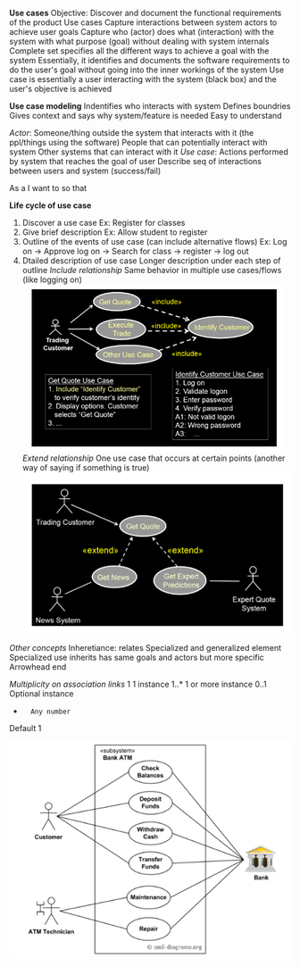**Use cases**
Objective: Discover and document the functional requirements of the product
    Use cases Capture interactions between system actors to achieve user goals
    Capture who (actor) does what (interaction) with the system with what purpose (goal) without dealing with system internals
    Complete set specifies all the different ways to achieve a goal with the system
    Essentially, it identifies and documents the software requirements to do the user's goal without going into the inner workings of the system
Use case is essentially a user interacting with the system (black box) and the user's objective is achieved

**Use case modeling**
Indentifies who interacts with system
Defines boundries
Gives context and says why system/feature is needed
Easy to understand

*Actor*: Someone/thing outside the system that interacts with it (the ppl/things using the software)
    People that can potentially interact with system
    Other systems that can interact with it
*Use case*: Actions performed by system that reaches the goal of user
    Describe seq of interactions between users and system (success/fail)

As a <user> I want to <do something> so that <something happens>

**Life cycle of use case**
1. Discover a use case
   Ex: Register for classes
2. Give brief description
   Ex: Allow student to register
3. Outline of the events of use case (can include alternative flows)
   Ex: Log on -> Approve log on -> Search for class -> register -> log out
4. Dtailed description of use case
   Longer description under each step of outline
*Include relationship*
Same behavior in multiple use cases/flows (like logging on)
![Alt text](image-1.png)
*Extend relationship*
One use case that occurs at certain points (another way of saying if something is true)
![Alt text](image.png)

*Other concepts*
Inheretiance: relates Specialized and generalized element
    Specialized use inherits has same goals and actors but more specific 
    Arrowhead end

*Multiplicity on association links*
1       1 instance
1..*    1 or more instance
0..1    Optional instance
*       Any number
Default 1


![Best ex](image-2.png)